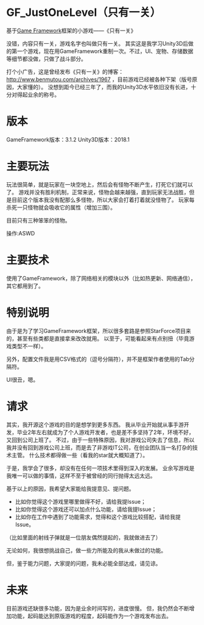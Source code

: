 # GF_JustOneLevel（只有一关）
基于[Game Framework](https://github.com/EllanJiang/GameFramework)框架的小游戏——《只有一关》

没错，内容只有一关，游戏名字也叫做只有一关。
其实这是我学习Unity3D后做的第一个游戏，现在用GameFramework重制一次。不过，UI、宠物、存储数据等细节都没做，只做了战斗部分。

打个小广告，这是曾经发布《只有一关》的博客：http://www.benmutou.com/archives/1967 ，目前游戏已经被各种下架（版号原因，大家懂的）。
没想到距今已经三年了，而我的Unity3D水平依旧没有长进，十分对得起业余的称号。

# 版本
GameFramework版本：3.1.2
Unity3D版本：2018.1

# 主要玩法
玩法很简单，就是玩家在一块空地上，然后会有怪物不断产生，打死它们就可以了。
游戏并没有胜利机制，正常来说，怪物会越来越强，直到玩家无法战胜，但是目前这个版本我没有配那么多怪物，所以大家会打着打着就没怪物了。
玩家每杀死一只怪物就会吸收它的属性（增加三围）。

目前只有三种笨笨的怪物。

操作:ASWD

# 主要技术
使用了GameFramework，除了网络相关的模块以外（比如热更新、网络通信），其它都用到了。

# 特别说明
由于是为了学习GameFramework框架，所以很多套路是参照StarForce项目来的，甚至有些类都是直接拿来改改就用。
以至于，可能看起来有点别扭（毕竟游戏类型不一样）。

另外，配置文件我是用CSV格式的（逗号分隔符），并不是框架作者使用的Tab分隔符。

UI很丑，嗯。

# 请求
其实，我开源这个游戏的目的是想学到更多东西。
我从毕业开始就从事手游开发，毕业2年左右就成为了个人游戏开发者，也是差不多坚持了2年，环境不好，又回到公司上班了。
不过，由于一些特殊原因，我对游戏公司失去了信息，所以我并没有回到游戏公司上班，而是去了非游戏IT公司，在创业团队当一名打杂的技术主管。
什么技术都得做一些（看我的star就大概知道了）。

于是，我学会了很多，却没有在任何一项技术里得到深入的发展。
业余写游戏是我唯一可以做的事情，这样不至于被曾经的同行抛得太远太远。

基于以上的原因，我希望大家能给我提意见、提问题。
 - 比如你觉得这个游戏里哪里做得不好，请给我提Issue；
 - 比如你觉得这个游戏还可以加点什么功能，请给我提Issue；
 - 比如你在工作中遇到了功能需求，觉得和这个游戏比较搭配，请给我提Issue。
 
（比如里面的射线子弹就是一位朋友偶然提起的，我就做进去了）

无论如何，我很想挑战自己，做一些力所能及的我从未做过的功能。

但，鉴于能力问题，大家提的问题，我未必能全部达成，请见谅。

# 未来
目前游戏还缺很多功能，因为是业余时间写的，进度很慢。
但，我仍然会不断增加功能，起码能达到原版游戏的程度，起码能作为一个游戏发布出去。

